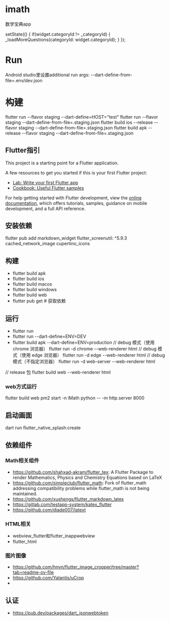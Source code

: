 # imath

数学宝典app

setState(() {
if(widget.categoryId != _categoryId) {
_loadMoreQuestions(categoryId: widget.categoryId);
}
});

# Run
Android studio里设置additional run args: --dart-define-from-file=.env/dev.json

# 构建
flutter run --flavor staging --dart-define=HOST="test"
flutter run --flavor staging --dart-define-from-file=.staging.json
flutter build ios --release --flavor staging --dart-define-from-file=.staging.json
flutter build apk --release --flavor staging --dart-define-from-file=.staging.json

## Flutter指引

This project is a starting point for a Flutter application.

A few resources to get you started if this is your first Flutter project:

- [Lab: Write your first Flutter app](https://docs.flutter.dev/get-started/codelab)
- [Cookbook: Useful Flutter samples](https://docs.flutter.dev/cookbook)

For help getting started with Flutter development, view the
[online documentation](https://docs.flutter.dev/), which offers tutorials,
samples, guidance on mobile development, and a full API reference.

## 安装依赖
flutter pub add markdown_widget
flutter_screenutil: ^5.9.3
cached_network_image
cupertino_icons

## 构建
- flutter build apk
- flutter build ios
- flutter build macos
- flutter build windows
- flutter build web
- flutter pub get        # 获取依赖
## 运行
- flutter run
- flutter run --dart-define=ENV=DEV
- flutter build apk --dart-define=ENV=production
// debug 模式（使用 chrome 浏览器）
flutter run -d chrome --web-renderer html
// debug 模式（使用 edge 浏览器）
flutter run -d edge --web-renderer html
// debug 模式（不指定浏览器）
flutter run -d web-server --web-renderer html

// release 包
flutter build web --web-renderer html
### web方式运行
flutter build web
pm2 start -n iMath python -- -m http.server 8000

## 启动画面
dart run flutter_native_splash:create

## 依赖组件
### Math相关组件
- https://github.com/shahxad-akram/flutter_tex: A Flutter Package to render Mathematics, Physics and Chemistry Equations based on LaTeX
- https://github.com/simpleclub/flutter_math: Fork of flutter_math addressing compatibility problems while flutter_math is not being maintained.
- https://github.com/xushengs/flutter_markdown_latex
- https://gitlab.com/testapp-system/katex_flutter
- https://github.com/djade007/latext

### HTML相关
- webview_flutter和flutter_inappwebview
- flutter_html

### 图片图像
- https://github.com/hnvn/flutter_image_cropper/tree/master?tab=readme-ov-file
- https://github.com/Yalantis/uCrop
- 
## 认证
- https://pub.dev/packages/dart_jsonwebtoken
